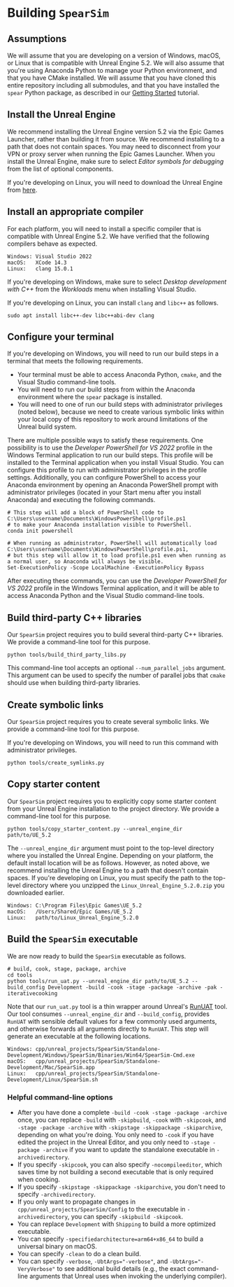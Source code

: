# Building `SpearSim`

## Assumptions

We will assume that you are developing on a version of Windows, macOS, or Linux that is compatible with Unreal Engine 5.2. We will also assume that you're using Anaconda Python to manage your Python environment, and that you have CMake installed. We will assume that you have cloned this entire repository including all submodules, and that you have installed the `spear` Python package, as described in our [Getting Started](getting_started.md) tutorial.

## Install the Unreal Engine

We recommend installing the Unreal Engine version 5.2 via the Epic Games Launcher, rather than building it from source. We recommend installing to a path that does not contain spaces. You may need to disconnect from your VPN or proxy server when running the Epic Games Launcher. When you install the Unreal Engine, make sure to select _Editor symbols for debugging_ from the list of optional components.

If you're developing on Linux, you will need to download the Unreal Engine from [here](https://www.unrealengine.com/en-US/linux).

## Install an appropriate compiler

For each platform, you will need to install a specific compiler that is compatible with Unreal Engine 5.2. We have verified that the following compilers behave as expected.

```
Windows: Visual Studio 2022
macOS:   XCode 14.3
Linux:   clang 15.0.1
```

If you're developing on Windows, make sure to select _Desktop development with C++_ from the _Workloads_ menu when installing Visual Studio.

If you're developing on Linux, you can install `clang` and `libc++` as follows.

```console
sudo apt install libc++-dev libc++abi-dev clang
```

## Configure your terminal

If you're developing on Windows, you will need to run our build steps in a terminal that meets the following requirements.

- Your terminal must be able to access Anaconda Python, `cmake`, and the Visual Studio command-line tools.
- You will need to run our build steps from within the Anaconda environment where the `spear` package is installed.
- You will need to one of run our build steps with administrator privileges (noted below), because we need to create various symbolic links within your local copy of this repository to work around limitations of the Unreal build system.

There are multiple possible ways to satisfy these requirements. One possibility is to use the _Developer PowerShell for VS 2022_ profile in the Windows Terminal application to run our build steps. This profile will be installed to the Terminal application when you install Visual Studio. You can configure this profile to run with administrator privileges in the profile settings. Additionally, you can configure PowerShell to access your Anaconda environment by opening an Anaconda PowerShell prompt with administrator privileges (located in your Start menu after you install Anaconda) and executing the following commands.

```console
# This step will add a block of PowerShell code to C:\Users\username\Documents\WindowsPowerShell\profile.ps1
# to make your Anaconda installation visible to PowerShell.
conda init powershell

# When running as administrator, PowerShell will automatically load C:\Users\username\Documents\WindowsPowerShell\profile.ps1,
# but this step will allow it to load profile.ps1 even when running as a normal user, so Anaconda will always be visible.
Set-ExecutionPolicy -Scope LocalMachine -ExecutionPolicy Bypass
```

After executing these commands, you can use the _Developer PowerShell for VS 2022_ profile in the Windows Terminal application, and it will be able to access Anaconda Python and the Visual Studio command-line tools.

## Build third-party C++ libraries

Our `SpearSim` project requires you to build several third-party C++ libraries. We provide a command-line tool for this purpose.

```console
python tools/build_third_party_libs.py
```

This command-line tool accepts an optional `--num_parallel_jobs` argument. This argument can be used to specify the number of parallel jobs that `cmake` should use when building third-party libraries.

## Create symbolic links

Our `SpearSim` project requires you to create several symbolic links. We provide a command-line tool for this purpose.

If you're developing on Windows, you will need to run this command with administrator privileges.

```console
python tools/create_symlinks.py
```

## Copy starter content

Our `SpearSim` project requires you to explicitly copy some starter content from your Unreal Engine installation to the project directory. We provide a command-line tool for this purpose.

```console
python tools/copy_starter_content.py --unreal_engine_dir path/to/UE_5.2
```

The `--unreal_engine_dir` argument must point to the top-level directory where you installed the Unreal Engine. Depending on your platform, the default install location will be as follows. However, as noted above, we recommend installing the Unreal Engine to a path that doesn't contain spaces. If you're developing on Linux, you must specify the path to the top-level directory where you unzipped the `Linux_Unreal_Engine_5.2.0.zip` you downloaded earlier.

```
Windows: C:\Program Files\Epic Games\UE_5.2
macOS:   /Users/Shared/Epic Games/UE_5.2
Linux:   path/to/Linux_Unreal_Engine_5.2.0
```

## Build the `SpearSim` executable

We are now ready to build the `SpearSim` executable as follows.

```console
# build, cook, stage, package, archive
cd tools
python tools/run_uat.py --unreal_engine_dir path/to/UE_5.2 --build_config Development -build -cook -stage -package -archive -pak -iterativecooking
```

Note that our `run_uat.py` tool is a thin wrapper around Unreal's [RunUAT](https://docs.unrealengine.com/4.27/en-US/SharingAndReleasing/Deployment/BuildOperations) tool. Our tool consumes `--unreal_engine_dir` and `--build_config`, provides `RunUAT` with sensible default values for a few commonly used arguments, and otherwise forwards all arguments directly to `RunUAT`. This step will generate an executable at the following locations.

```
Windows: cpp/unreal_projects/SpearSim/Standalone-Development/Windows/SpearSim/Binaries/Win64/SpearSim-Cmd.exe
macOS:   cpp/unreal_projects/SpearSim/Standalone-Development/Mac/SpearSim.app
Linux:   cpp/unreal_projects/SpearSim/Standalone-Development/Linux/SpearSim.sh
```

### Helpful command-line options

- After you have done a complete `-build -cook -stage -package -archive` once, you can replace `-build` with `-skipbuild`, `-cook` with `-skipcook`, and `-stage -package -archive` with `-skipstage -skippackage -skiparchive`, depending on what you're doing. You only need to `-cook` if you have edited the project in the Unreal Editor, and you only need to `-stage -package -archive` if you want to update the standalone executable in `-archivedirectory`.
- If you specify `-skipcook`, you can also specify `-nocompileeditor`, which saves time by not building a second executable that is only required when cooking.
- If you specify `-skipstage -skippackage -skiparchive`, you don't need to specify `-archivedirectory`.
- If you only want to propagate changes in `cpp/unreal_projects/SpearSim/Config` to the executable in `-archivedirectory`, you can specify `-skipbuild -skipcook`.
- You can replace `Development` with `Shipping` to build a more optimized executable.
- You can specify `-specifiedarchitecture=arm64+x86_64` to build a universal binary on macOS.
- You can specify `-clean` to do a clean build.
- You can specify `-verbose`, `-UbtArgs="-verbose"`, and `-UbtArgs="-VeryVerbose"` to see additional build details (e.g., the exact command-line arguments that Unreal uses when invoking the underlying compiler).
